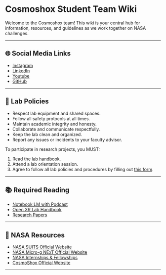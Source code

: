 # Cosmoshox Student Team Wiki

Welcome to the Cosmoshox team! This wiki is your central hub for information, resources, and guidelines as we work together on NASA challenges.

---

## 🌐 Social Media Links

- [Instagram](https://www.instagram.com/cosmoshox)
- [LinkedIn](https://www.linkedin.com/company/openxrlab/)
- [Youtube](https://www.youtube.com/@WSU_InnovationDesign/)
- [GitHub](https://github.com/Open-XR-Lab)

---

## 📜 Lab Policies

- Respect lab equipment and shared spaces.
- Follow all safety protocols at all times.
- Maintain academic integrity and honesty.
- Collaborate and communicate respectfully.
- Keep the lab clean and organized.
- Report any issues or incidents to your faculty advisor.

To participate in research projects, you MUST: 
1. Read the [lab handbook](/assets/Open%20XR%20Lab%20Handbook-2025-2026.pdf).
2. Attend a lab orientation session.
4. Agree to follow all lab policies and procedures by filling out [this form](https://wichitastate.co1.qualtrics.com/jfe/form/SV_6L2743NcVxf3b5s).

---

## 📚 Required Reading

- [Notebook LM with Podcast](#)
- [Open XR Lab Handbook](/assets/Open%20XR%20Lab%20Handbook-2025-2026.pdf)
- [Research Papers](#)

---

## 🚀 NASA Resources

- [NASA SUITS Official Website](https://www.nasa.gov/learning-resources/spacesuit-user-interface-technologies-for-students/)
- [NASA Micro-g NExT Official Website](https://www.nasa.gov/learning-resources/micro-g-neutral-buoyancy-experiment-designteams/)
- [NASA Internships & Fellowships](https://intern.nasa.gov/)
- [CosmoShox Official Website](https://www.wichita.edu/academics/college-of-innovation-and-design/cosmoshox.php)

---


